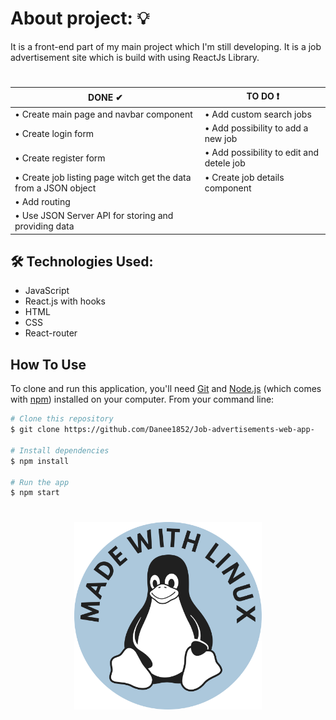 # About project: :bulb:

It is a front-end part of my main project which I'm still developing. It is a job advertisement site which is build with using ReactJs Library. 

#
<table class="table table-dark table-striped">
                        <thead>
                        <tr>
                          <th scope="col">DONE ✔</th>
                          <th scope="col">TO DO ❗</th>
                        </thead>
  <tbody>
                        <tr>
                          <td>• Create main page and navbar component</td>
                          <td>• Add custom search jobs</td>
                        </tr>
                        <tr>
                          <td>• Create login form</td>
                          <td>• Add possibility to add a new job</td>
                        </tr>
    <tr>
                          <td>• Create register form</td>
                          <td>• Add possibility to edit and detele job </td>
                        </tr>
    <tr>
                          <td>• Create job listing page witch get the data from a JSON object</td>
                          <td>• Create job details component  </td>
                        </tr>
    <tr>
                          <td>• Add routing </td>
                          <td> </td>
                        </tr>
    <tr>
                          <td>• Use JSON Server API for storing and providing data </td>
                          <td> </td>
                        </tr>
    </tbody>
                      </table>
 
## 🛠 Technologies Used:
- JavaScript
- React.js with hooks
- HTML
- CSS
- React-router


## How To Use

<!-- Example: -->

To clone and run this application, you'll need [Git](https://git-scm.com) and [Node.js](https://nodejs.org/en/download/) (which comes with [npm](http://npmjs.com)) installed on your computer. From your command line:

```bash
# Clone this repository
$ git clone https://github.com/Danee1852/Job-advertisements-web-app-

# Install dependencies
$ npm install

# Run the app
$ npm start
```
# 
<p align="center">
  <img src="https://github.com/Danee1852/job-advertisement-front-end/blob/main/public/assets/Made_with_Linux_casper.svg" width="300px">
</p>
